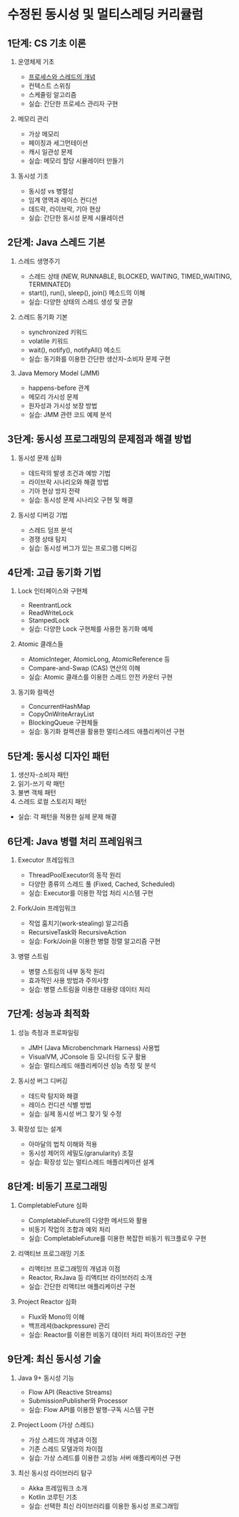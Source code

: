 # 수정된 동시성 및 멀티스레딩 커리큘럼

## 1단계: CS 기초 이론
1. 운영체제 기초
    - [프로세스와 스레드의 개념](/240810/Process_and_Thread.md)
    - 컨텍스트 스위칭
    - 스케줄링 알고리즘
    - 실습: 간단한 프로세스 관리자 구현

2. 메모리 관리
    - 가상 메모리
    - 페이징과 세그먼테이션
    - 캐시 일관성 문제
    - 실습: 메모리 할당 시뮬레이터 만들기

3. 동시성 기초
    - 동시성 vs 병렬성
    - 임계 영역과 레이스 컨디션
    - 데드락, 라이브락, 기아 현상
    - 실습: 간단한 동시성 문제 시뮬레이션

## 2단계: Java 스레드 기본
1. 스레드 생명주기
    - 스레드 상태 (NEW, RUNNABLE, BLOCKED, WAITING, TIMED_WAITING, TERMINATED)
    - start(), run(), sleep(), join() 메소드의 이해
    - 실습: 다양한 상태의 스레드 생성 및 관찰

2. 스레드 동기화 기본
    - synchronized 키워드
    - volatile 키워드
    - wait(), notify(), notifyAll() 메소드
    - 실습: 동기화를 이용한 간단한 생산자-소비자 문제 구현

3. Java Memory Model (JMM)
    - happens-before 관계
    - 메모리 가시성 문제
    - 원자성과 가시성 보장 방법
    - 실습: JMM 관련 코드 예제 분석

## 3단계: 동시성 프로그래밍의 문제점과 해결 방법
1. 동시성 문제 심화
    - 데드락의 발생 조건과 예방 기법
    - 라이브락 시나리오와 해결 방법
    - 기아 현상 방지 전략
    - 실습: 동시성 문제 시나리오 구현 및 해결

2. 동시성 디버깅 기법
    - 스레드 덤프 분석
    - 경쟁 상태 탐지
    - 실습: 동시성 버그가 있는 프로그램 디버깅

## 4단계: 고급 동기화 기법
1. Lock 인터페이스와 구현체
    - ReentrantLock
    - ReadWriteLock
    - StampedLock
    - 실습: 다양한 Lock 구현체를 사용한 동기화 예제

2. Atomic 클래스들
    - AtomicInteger, AtomicLong, AtomicReference 등
    - Compare-and-Swap (CAS) 연산의 이해
    - 실습: Atomic 클래스를 이용한 스레드 안전 카운터 구현

3. 동기화 컬렉션
    - ConcurrentHashMap
    - CopyOnWriteArrayList
    - BlockingQueue 구현체들
    - 실습: 동기화 컬렉션을 활용한 멀티스레드 애플리케이션 구현

## 5단계: 동시성 디자인 패턴
1. 생산자-소비자 패턴
2. 읽기-쓰기 락 패턴
3. 불변 객체 패턴
4. 스레드 로컬 스토리지 패턴
- 실습: 각 패턴을 적용한 실제 문제 해결

## 6단계: Java 병렬 처리 프레임워크
1. Executor 프레임워크
    - ThreadPoolExecutor의 동작 원리
    - 다양한 종류의 스레드 풀 (Fixed, Cached, Scheduled)
    - 실습: Executor를 이용한 작업 처리 시스템 구현

2. Fork/Join 프레임워크
    - 작업 훔치기(work-stealing) 알고리즘
    - RecursiveTask와 RecursiveAction
    - 실습: Fork/Join을 이용한 병렬 정렬 알고리즘 구현

3. 병렬 스트림
    - 병렬 스트림의 내부 동작 원리
    - 효과적인 사용 방법과 주의사항
    - 실습: 병렬 스트림을 이용한 대용량 데이터 처리

## 7단계: 성능과 최적화
1. 성능 측정과 프로파일링
    - JMH (Java Microbenchmark Harness) 사용법
    - VisualVM, JConsole 등 모니터링 도구 활용
    - 실습: 멀티스레드 애플리케이션 성능 측정 및 분석

2. 동시성 버그 디버깅
    - 데드락 탐지와 해결
    - 레이스 컨디션 식별 방법
    - 실습: 실제 동시성 버그 찾기 및 수정

3. 확장성 있는 설계
    - 아마달의 법칙 이해와 적용
    - 동시성 제어의 세밀도(granularity) 조절
    - 실습: 확장성 있는 멀티스레드 애플리케이션 설계

## 8단계: 비동기 프로그래밍
1. CompletableFuture 심화
    - CompletableFuture의 다양한 메서드와 활용
    - 비동기 작업의 조합과 예외 처리
    - 실습: CompletableFuture를 이용한 복잡한 비동기 워크플로우 구현

2. 리액티브 프로그래밍 기초
    - 리액티브 프로그래밍의 개념과 이점
    - Reactor, RxJava 등 리액티브 라이브러리 소개
    - 실습: 간단한 리액티브 애플리케이션 구현

3. Project Reactor 심화
    - Flux와 Mono의 이해
    - 백프레셔(backpressure) 관리
    - 실습: Reactor를 이용한 비동기 데이터 처리 파이프라인 구현

## 9단계: 최신 동시성 기술
1. Java 9+ 동시성 기능
    - Flow API (Reactive Streams)
    - SubmissionPublisher와 Processor
    - 실습: Flow API를 이용한 발행-구독 시스템 구현

2. Project Loom (가상 스레드)
    - 가상 스레드의 개념과 이점
    - 기존 스레드 모델과의 차이점
    - 실습: 가상 스레드를 이용한 고성능 서버 애플리케이션 구현

3. 최신 동시성 라이브러리 탐구
    - Akka 프레임워크 소개
    - Kotlin 코루틴 기초
    - 실습: 선택한 최신 라이브러리를 이용한 동시성 프로그래밍